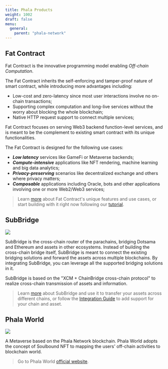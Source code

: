 ```yaml
---
title: Phala Products
weight: 1002
draft: false
menu:
  general:
    parent: "phala-network"
---
```


## Fat Contract

<!-- ![](https://miro.medium.com/max/1400/1*OWyWrBXtTEj4bHcAszSONQ.jpeg) -->

Fat Contract is the innovative programming model enabling *Off-chain Computation*.

The Fat Contract inherits the self-enforcing and tamper-proof nature of smart contract, while introducing more advantages including:

- Low-cost and zero-latency since most user interactions involve no on-chain transactions;
- Supporting complex computation and long-live services without the worry about blocking the whole blockchain;
- Native HTTP request support to connect multiple services;

Fat Contract focuses on serving Web3 backend function-level services, and is meant to be the complement to existing smart contract with its unique functionalities.

The Fat Contract is designed for the following use cases:

- ***Low latency*** services like GameFi or Metaverse backends;
- ***Compute-intensive*** applications like NFT rendering, machine learning and big data analytics;
- ***Privacy-preserving*** scenarios like decentralized exchange and others where privacy matters;
- ***Composable*** applications including Oracle, bots and other applications involving one or more Web2/Web3 services;

> Learn [more](/en-us/general/development/fat-contract) about Fat Contract's unique features and use cases, or start building with it right now following our [tutorial](/en-us/build/developer/fat-contract-tutorial).

## SubBridge

![](/images/general/subbridge-intro.jpg)

SubBridge is the cross-chain router of the parachains, bridging Dotsama and Ethereum and assets in other ecosystems. Instead of building the cross-chain bridge itself, SubBridge is meant to connect the existing bridging solutions and forward the assets across multiple blockchains. By integrating SubBridge, you can leverage all the supported bridging solutions in it.

SubBridge is based on the "XCM + ChainBridge cross-chain protocol" to realize cross-chain transmission of assets and information.

> Learn [more](/en-us/general/subbridge/intro/) about SubBridge and use it to transfer your assets across different chains, or follow the [Integration Guide](/en-us/general/subbridge/asset-integration/) to add support for your chain and asset.

## Phala World

![](/images/general/phala_world.jpg)

A Metaverse based on the Phala Network blockchain. Phala World adopts the concept of Soulbound NFT to mapping the users' off-chain activities to blockchain world.

> Go to Phala World [official website](https://www.phalaworld.com/).
